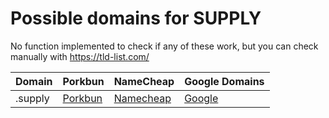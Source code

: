 # Possible domains for SUPPLY

No function implemented to check if any of these work, but you can check manually with https://tld-list.com/

| Domain | Porkbun | NameCheap | Google Domains |
|---|---|---|---|
| .supply | [Porkbun](https://porkbun.com/checkout/search?prb=e814663da1&tlds=&idnLanguage=&search=search&q=.supply) | [Namecheap](https://www.namecheap.com/domains/registration/results/?domain=.supply) | [Google](https://domains.google.com/registrar/search?searchTerm=.supply) |
